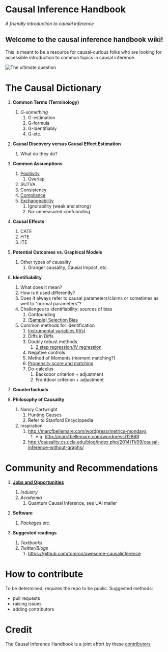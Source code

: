 Causal Inference Handbook
============================
*A friendly introduction to causal inference*

<!-- # How to read
Head over to the [Wiki section](https://github.com/limorigu/causal-inf-handbook/wiki) for all entires on fundamentals of causal inference! -->

## Welcome to the causal inference handbook wiki!

This is meant to be a resource for causal-curious folks who are looking for accessible introduction to common topics in causal inference. 

![The ultimate question](https://github.com/limorigu/causal-inf-handbook/blob/master/img/Chick-and-Egg.jpg)

The Causal Dictionary
===============
1. **Common Terms (Terminology)**
    1. _G-something_
        1. G-estimation
        2. G-formula
        3. G-Identifiably
        4. G-etc.
        
2. **Causal Discovery versus Causal Effect Estimation**
    1. What do they do?
    
3. **Common Assumptions**
    1. [Positivity](Common_terms/Assumptions/Positivity.md)
        1. Overlap
    2. SUTVA
    3. Consistency
    4. [Compliance](Common_terms/Assumptions/Compliance.md)
    5. [Exchangeability](Common_terms/Exchangeability.md)
        1. Ignorability (weak and strong)
        2. No-unmeasured confounding
4. **Causal Effects**
     1. CATE
     2. HTE
     3. ITE
5. **Potential Outcomes vs. Graphical Models**
     1. Other types of causality
         1. Granger causality, Causal Impact, etc.
6. **Identifiability**
     1. What does it mean?
     2. How is it used differently?
     3. Does it always refer to causal parameters/claims or sometimes as well to “normal parameters”?
     4. Challenges to identifiability: sources of bias
        1. Confounding
        2. [(Sample) Selection Bias](Common_terms/Identifiability/Bias/Selection_bias.md)
     5. Common methods for identification
        1. [Instrumental variables (IVs)](Common_terms/Identifiability/IV.md)
        2. Diffs in Diffs
        3. Doubly robust methods
            1. [2 step regression/IV regression](Common_terms/Identifiability/Doubly_robust.md)
        4. Negative controls
        5. Method of Moments (moment matching?)
        6. [Propensity score and matching](Common_terms/Identifiability/Propensity.md)
        7. Do-calculus
            1. Backdoor criterion + adjustment
            2. Frontdoor criterion + adjustment
7. **Counterfactuals**
         
8. **Philosophy of Causality**
      1. Nancy Cartwright
         1. Hunting Causes
         2. Refer to Stanford Encyclopedia
      10. Inspiration
          1. http://marcfbellemare.com/wordpress/metrics-mondays
              1. e.g. http://marcfbellemare.com/wordpress/12869
          2. http://causality.cs.ucla.edu/blog/index.php/2014/11/09/causal-inference-without-graphs/
          
Community and Recommendations
===============
1. [**Jobs and Opportunities**](https://github.com/limorigu/causal-inf-handbook/blob/master/Jobs-and-Opportunities/Jobs-and-Opportunities.md)
    1. _Industry_
    2. _Academia_
        1. Quantum Causal Inference, see UAI mailer
        
2. **Software**
    1. _Packages etc._
    
3. **Suggested readings**
    1. _Textbooks_
    2. _Twitter/Blogs_
        1. https://github.com/tomron/awesome-causalinference



# How to contribute

To be determined, requires the repo to be public.
Suggested methods:
- pull requests
- raising issues
- adding contributors


# Credit
The Causal Inference Handbook is a joint effort by these [contributors](https://github.com/limorigu/causal-inf-handbook/graphs/contributors)


